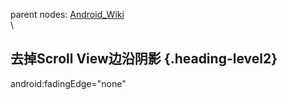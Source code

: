 parent nodes: [Android\_Wiki](Android_Wiki.html)\
\

去掉Scroll View边沿阴影 {.heading-level2}
-----------------------

android:fadingEdge="none"
